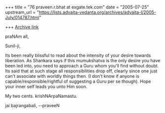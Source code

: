 +++
title = "76 praveen.r.bhat at exgate.tek.com"
date = "2005-07-25"
upstream_url = "https://lists.advaita-vedanta.org/archives/advaita-l/2005-July/014787.html"

+++
[Archive link](https://lists.advaita-vedanta.org/archives/advaita-l/2005-July/014787.html)

praNAm all,

Sunil-ji,

Its been really blissful to read about the intensity of your desire towards
liberation. As Shankara says if this mumukshatva is the only desire you have
been led into, you need to approach a Guru whom you'll find without doubt.
Its said that at such stage all responsibilities drop off, clearly since one
just can't associate with worldly things then. (I don't know if anyone is
capable/responsible/rightful of suggesting a Guru per se though). Hope your
inner self leads you unto Him soon.

My two cents. krishNArpaNamastu.

jai bajrangabali,
--praveeN


